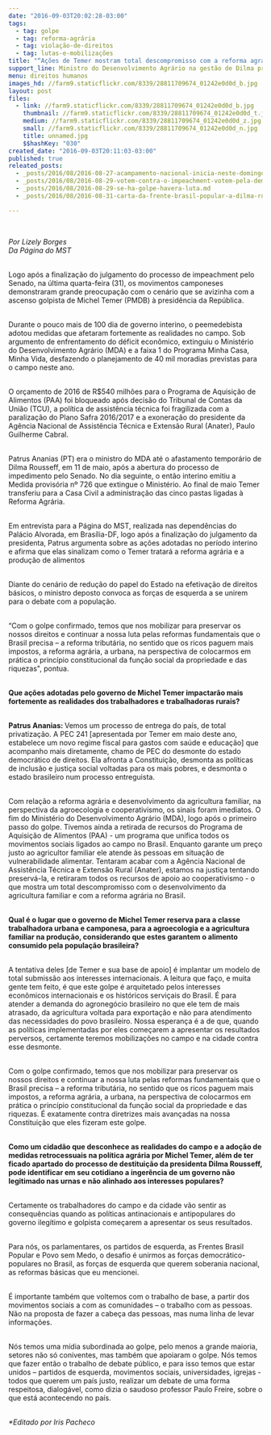 ```yaml
---
date: "2016-09-03T20:02:28-03:00"
tags:
  - tag: golpe
  - tag: reforma-agrária
  - tag: violação-de-direitos
  - tag: lutas-e-mobilizações
title: "“Ações de Temer mostram total descompromisso com a reforma agrária no Brasil”, destaca Patrus"
support_line: Ministro do Desenvolvimento Agrário na gestão de Dilma problematiza o desmonte arquitetado da política agrária e submissão aos interesses internacionais nas ações do governo Temer
menu: direitos humanos
images_hd: //farm9.staticflickr.com/8339/28811709674_01242e0d0d_b.jpg
layout: post
files:
  - link: //farm9.staticflickr.com/8339/28811709674_01242e0d0d_b.jpg
    thumbnail: //farm9.staticflickr.com/8339/28811709674_01242e0d0d_t.jpg
    medium: //farm9.staticflickr.com/8339/28811709674_01242e0d0d_z.jpg
    small: //farm9.staticflickr.com/8339/28811709674_01242e0d0d_n.jpg
    title: unnamed.jpg
    $$hashKey: "030"
created_date: "2016-09-03T20:11:03-03:00"
published: true
releated_posts:
  - _posts/2016/08/2016-08-27-acampamento-nacional-inicia-neste-domingo-em-defesa-da-democracia-e-contra-o-golpe.md
  - _posts/2016/08/2016-08-29-votem-contra-o-impeachment-votem-pela-democracia-diz-dilma-em-sua-defesa.md
  - _posts/2016/08/2016-08-29-se-ha-golpe-havera-luta.md
  - _posts/2016/08/2016-08-31-carta-da-frente-brasil-popular-a-dilma-rousseff.md

---
```

<p>&nbsp;</p>

<p><em>Por Lizely Borges&nbsp;<br />
Da P&aacute;gina do MST&nbsp;</em>&nbsp;</p>

<p><br />
Logo ap&oacute;s a finaliza&ccedil;&atilde;o do julgamento do processo de impeachment pelo Senado, na &uacute;ltima quarta-feira (31), os movimentos camponeses demonstraram grande preocupa&ccedil;&atilde;o com o cen&aacute;rio que se avizinha com a ascenso golpista de Michel Temer (PMDB) &agrave; presid&ecirc;ncia da Rep&uacute;blica.&nbsp;</p>

<p><br />
Durante o pouco mais de 100 dia de governo interino, o peemedebista adotou medidas que afetaram fortemente as realidades no campo. Sob argumento de enfrentamento do d&eacute;ficit econ&ocirc;mico, extinguiu o Minist&eacute;rio do Desenvolvimento Agr&aacute;rio (MDA) e a faixa 1 do Programa Minha Casa, Minha Vida, desfazendo o planejamento de 40 mil moradias previstas para o campo neste ano.&nbsp;</p>

<p><br />
O or&ccedil;amento de 2016 de R$540 milh&otilde;es para o Programa de Aquisi&ccedil;&atilde;o de Alimentos (PAA) foi bloqueado ap&oacute;s decis&atilde;o do Tribunal de Contas da Uni&atilde;o (TCU), a pol&iacute;tica de assist&ecirc;ncia t&eacute;cnica foi fragilizada com a paraliza&ccedil;&atilde;o do Plano Safra 2016/2017 e a exonera&ccedil;&atilde;o do presidente da Ag&ecirc;ncia Nacional de Assist&ecirc;ncia T&eacute;cnica e Extens&atilde;o Rural (Anater), Paulo Guilherme Cabral.</p>

<p><br />
Patrus Ananias (PT) era o ministro do MDA at&eacute; o afastamento tempor&aacute;rio de Dilma Rousseff, em 11 de maio, ap&oacute;s a abertura do processo de impedimento pelo Senado. No dia seguinte, o ent&atilde;o interino emitiu a Medida provis&oacute;ria n&ordm; 726 que extingue o Minist&eacute;rio. Ao final de maio Temer transferiu para a Casa Civil a administra&ccedil;&atilde;o das cinco pastas ligadas &agrave; Reforma Agr&aacute;ria.</p>

<p><br />
Em entrevista para a P&aacute;gina do MST, realizada nas depend&ecirc;ncias do Pal&aacute;cio Alvorada, em Bras&iacute;lia-DF, logo ap&oacute;s a finaliza&ccedil;&atilde;o do julgamento da presidenta, Patrus argumenta sobre as a&ccedil;&otilde;es adotadas no per&iacute;odo interino e afirma que elas sinalizam como o Temer tratar&aacute; a reforma agr&aacute;ria e a produ&ccedil;&atilde;o de alimentos</p>

<p><br />
Diante do cen&aacute;rio de redu&ccedil;&atilde;o do papel do Estado na efetiva&ccedil;&atilde;o de direitos b&aacute;sicos, o ministro deposto convoca as for&ccedil;as de esquerda a se unirem para o debate com a popula&ccedil;&atilde;o.&nbsp;</p>

<p><br />
&ldquo;Com o golpe confirmado, temos que nos mobilizar para preservar os nossos direitos e continuar a nossa luta pelas reformas fundamentais que o Brasil precisa &ndash; a reforma tribut&aacute;ria, no sentido que os ricos paguem mais impostos, a reforma agr&aacute;ria, a urbana, na perspectiva de colocarmos em pr&aacute;tica o princ&iacute;pio constitucional da fun&ccedil;&atilde;o social da propriedade e das riquezas&quot;, pontua.&nbsp;&nbsp;</p>

<p><br />
<strong>Que a&ccedil;&otilde;es adotadas pelo governo de Michel Temer impactar&atilde;o mais fortemente as realidades dos trabalhadores e trabalhadoras rurais?</strong></p>

<p><br />
<strong>Patrus Ananias: </strong>Vemos um processo de entrega do pa&iacute;s, de total privatiza&ccedil;&atilde;o. A PEC 241 [apresentada por Temer em maio deste ano, estabelece um novo regime fiscal para gastos com sa&uacute;de e educa&ccedil;&atilde;o] que acompanho mais diretamente, chamo de PEC do desmonte do estado democr&aacute;tico de direitos. Ela afronta a Constitui&ccedil;&atilde;o, desmonta as pol&iacute;ticas de inclus&atilde;o e justi&ccedil;a social voltadas para os mais pobres, e desmonta o estado brasileiro num processo entreguista.</p>

<p>&nbsp;<br />
Com rela&ccedil;&atilde;o a reforma agr&aacute;ria e desenvolvimento da agricultura familiar, na perspectiva da agroecologia e cooperativismo, os sinais foram imediatos. O fim do Minist&eacute;rio do Desenvolvimento Agr&aacute;rio (MDA), logo ap&oacute;s o primeiro passo do golpe. Tivemos ainda a retirada de recursos do Programa de Aquisi&ccedil;&atilde;o de Alimentos (PAA) - um programa que unifica todos os movimentos sociais ligados ao campo no Brasil. Enquanto garante um pre&ccedil;o justo ao agricultor familiar ele atende &agrave;s pessoas em situa&ccedil;&atilde;o de vulnerabilidade alimentar. Tentaram acabar com a Ag&ecirc;ncia Nacional de Assist&ecirc;ncia T&eacute;cnica e Extens&atilde;o Rural (Anater), estamos na justi&ccedil;a tentando preserv&aacute;-la, e retiraram todos os recursos de apoio ao cooperativismo - o que mostra um total descompromisso com o desenvolvimento da agricultura familiar e com a reforma agr&aacute;ria no Brasil.</p>

<p>&nbsp;<br />
<strong>Qual &eacute; o lugar que o governo de Michel Temer reserva para a classe trabalhadora urbana e camponesa, para a agroecologia e a agricultura familiar na produ&ccedil;&atilde;o, considerando que estes garantem o alimento consumido pela popula&ccedil;&atilde;o brasileira?</strong></p>

<p><br />
A tentativa deles [de Temer e sua base de apoio] &eacute; implantar um modelo de total submiss&atilde;o aos interesses internacionais. A leitura que fa&ccedil;o, e muita gente tem feito, &eacute; que este golpe &eacute; arquitetado pelos interesses econ&ocirc;micos internacionais e os hist&oacute;ricos servi&ccedil;ais do Brasil. &Eacute; para atender a demanda do agroneg&oacute;cio brasileiro no que ele tem de mais atrasado, da agricultura voltada para exporta&ccedil;&atilde;o e n&atilde;o para atendimento das necessidades do povo brasileiro. Nossa esperan&ccedil;a &eacute; a de que, quando as pol&iacute;ticas implementadas por eles come&ccedil;arem a apresentar os resultados perversos, certamente teremos mobiliza&ccedil;&otilde;es no campo e na cidade contra esse desmonte.&nbsp;</p>

<p><br />
Com o golpe confirmado, temos que nos mobilizar para preservar os nossos direitos e continuar a nossa luta pelas reformas fundamentais que o Brasil precisa &ndash; a reforma tribut&aacute;ria, no sentido que os ricos paguem mais impostos, a reforma agr&aacute;ria, a urbana, na perspectiva de colocarmos em pr&aacute;tica o princ&iacute;pio constitucional da fun&ccedil;&atilde;o social da propriedade e das riquezas. &Eacute; exatamente contra diretrizes mais avan&ccedil;adas na nossa Constitui&ccedil;&atilde;o que eles fizeram este golpe.</p>

<p>&nbsp;<br />
<strong>Como um cidad&atilde;o que desconhece as realidades do campo e a ado&ccedil;&atilde;o de medidas retrocessuais na pol&iacute;tica agr&aacute;ria por Michel Temer, al&eacute;m de ter ficado apartado do processo de destitui&ccedil;&atilde;o da presidenta Dilma Rousseff, pode identificar em seu cotidiano a inger&ecirc;ncia de um governo n&atilde;o legitimado nas urnas e n&atilde;o alinhado aos interesses populares?</strong></p>

<p><br />
Certamente os trabalhadores do campo e da cidade v&atilde;o sentir as consequ&ecirc;ncias quando as pol&iacute;ticas antinacionais e antipopulares do governo ileg&iacute;timo e golpista come&ccedil;arem a apresentar os seus resultados.&nbsp;</p>

<p><br />
Para n&oacute;s, os parlamentares, os partidos de esquerda, as Frentes Brasil Popular e Povo sem Medo, o desafio &eacute; unirmos as for&ccedil;as democr&aacute;tico-populares no Brasil, as for&ccedil;as de esquerda que querem soberania nacional, as reformas b&aacute;sicas que eu mencionei.&nbsp;</p>

<p><br />
&Eacute; importante tamb&eacute;m que voltemos com o trabalho de base, a partir dos movimentos sociais a com as comunidades &ndash; o trabalho com as pessoas. N&atilde;o na proposta de fazer a cabe&ccedil;a das pessoas, mas numa linha de levar informa&ccedil;&otilde;es.&nbsp;</p>

<p><br />
N&oacute;s temos uma m&iacute;dia subordinada ao golpe, pelo menos a grande maioria, setores n&atilde;o s&oacute; coniventes, mas tamb&eacute;m que apoiaram o golpe. N&oacute;s temos que fazer ent&atilde;o o trabalho de debate p&uacute;blico, e para isso temos que estar unidos &ndash; partidos de esquerda, movimentos sociais, universidades, igrejas - todos que querem um pa&iacute;s justo, realizar um debate de uma forma respeitosa, dialog&aacute;vel, como dizia o saudoso professor Paulo Freire, sobre o que est&aacute; acontecendo no pa&iacute;s.</p>

<p><br />
<em>*Editado por Iris Pacheco</em></p>
